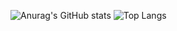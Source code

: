 ![Anurag's GitHub stats](https://github-readme-stats.vercel.app/api?username=grafitty&show_icons=true&theme=react)
![Top Langs](https://github-readme-stats.vercel.app/api/top-langs/?username=grafitty)
